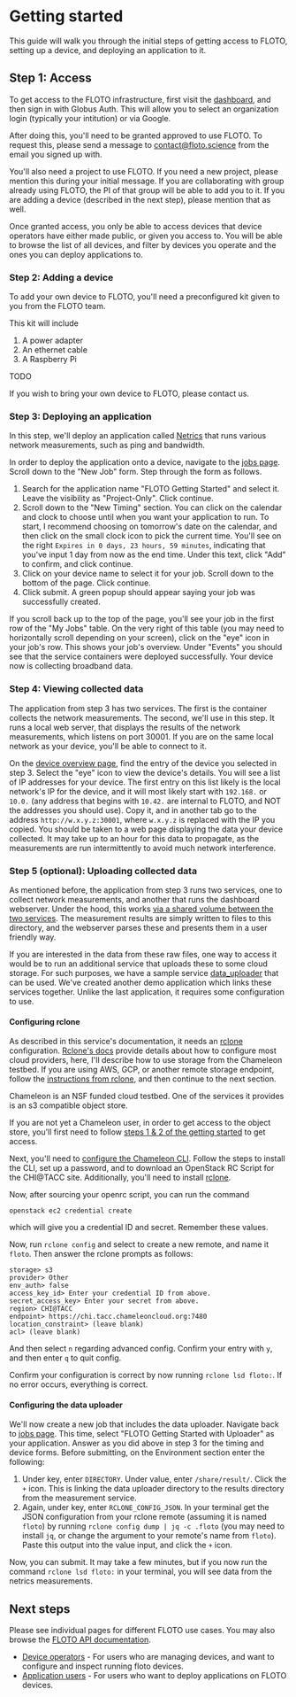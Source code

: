 # Getting started

This guide will walk you through the initial steps of getting access to FLOTO, setting up a device, and deploying an application to it.

## Step 1: Access

To get access to the FLOTO infrastructure, first visit the [dashboard](https://portal.floto.science), and then sign in with Globus Auth. This will allow you to select an organization login (typically your intitution) or via Google. 

After doing this, you'll need to be granted approved to use FLOTO. To request this, please send a message to contact@floto.science from the email you signed up with. 

You'll also need a project to use FLOTO. If you need a new project, please mention this during your initial message. If you are collaborating with group already using FLOTO, the PI of that group will be able to add you to it. If you are adding a device (described in the next step), please mention that as well.

Once granted access, you only be able to access devices that device operators have either made public, or given you access to. You will be able to browse the list of all devices, and filter by devices you operate and the ones you can deploy applications to. 

### Step 2: Adding a device

To add your own device to FLOTO, you'll need a preconfigured kit given to you from the FLOTO team. 

This kit will include
1. A power adapter
2. An ethernet cable
3. A Raspberry Pi

TODO 

If you wish to bring your own device to FLOTO, please contact us.

### Step 3: Deploying an application

In this step, we'll deploy an application called [Netrics](https://github.com/internet-equity/netrics) that runs various network measurements, such as ping and bandwidth. 

In order to deploy the application onto a device, navigate to the [jobs page](http://localhost:8080/dashboard/jobs). Scroll down to the "New Job" form. Step through the form as follows.

1. Search for the application name "FLOTO Getting Started" and select it. Leave the visibility as "Project-Only". Click continue.
2. Scroll down to the "New Timing" section. You can click on the calendar and clock to choose until when you want your application to run. To start, I recommend choosing on tomorrow's date on the calendar, and then click on the small clock icon to pick the current time. You'll see on the right `Expires in 0 days, 23 hours, 59 minutes`, indicating that you've input 1 day from now as the end time. Under this text, click "Add" to confirm, and click continue.
3. Click on your device name to select it for your job. Scroll down to the bottom of the page. Click continue.
4. Click submit. A green popup should appear saying your job was successfully created.

If you scroll back up to the top of the page, you'll see your job in the first row of the "My Jobs" table. On the very right of this table (you may need to horizontally scroll depending on your screen), click on the "eye" icon in your job's row. This shows your job's overview. Under "Events" you should see that the service containers were deployed successfully. Your device now is collecting broadband data.

### Step 4: Viewing collected data

The application from step 3 has two services. The first is the container collects the network measurements. The second, we'll use in this step. It runs a local web server, that displays the results of the network measurements, which listens on port 30001. If you are on the same local network as your device, you'll be able to connect to it.

On the [device overview page](https://portal.floto.science/dashboard/devices), find the entry of the device you selected in step 3. Select the "eye" icon to view the device's details. You will see a list of IP addresses for your device. The first entry on this list likely is the local network's IP for the device, and it will most likely start with `192.168.` or `10.0.` (any address that begins with `10.42.` are internal to FLOTO, and NOT the addresses you should use). Copy it, and in another tab go to the address `http://w.x.y.z:30001`, where `w.x.y.z` is replaced with the IP you copied. You should be taken to a web page displaying the data your device collected. It may take up to an hour for this data to propagate, as the measurements are run intermittently to avoid much network interference.

### Step 5 (optional): Uploading collected data

As mentioned before, the application from step 3 runs two services, one to collect network measurements, and another that runs the dashboard webserver. Under the hood, this works [via a shared volume between the two services](https://github.com/UChicago-FLOTO/docs/blob/master/user/application_user.md#create-an-application). The measurement results are simply written to files to this directory, and the webserver parses these and presents them in a user friendly way. 

If you are interested in the data from these raw files, one way to access it would be to run an additional service that uploads these to some cloud storage. For such purposes, we have a sample service [data_uploader](https://github.com/UChicago-FLOTO/data_uploader/blob/main/README.md#data-uploader) that can be used. We've created another demo application which links these services together. Unlike the last application, it requires some configuration to use.

#### Configuring rclone

As described in this service's documentation, it needs an [rclone](https://rclone.org/) configuration. [Rclone's docs](https://rclone.org/docs/#configure) provide details about how to configure most cloud providers, here, I'll describe how to use storage from the Chameleon testbed. If you are using AWS, GCP, or another remote storage endpoint, follow the [instructions from rclone](https://rclone.org/docs/#configure), and then continue to the next section.


Chameleon is an NSF funded cloud testbed. One of the services it provides is an s3 compatible object store. 

If you are not yet a Chameleon user, in order to get access to the object store, you'll first need to follow [steps 1 & 2 of the getting started](https://chameleoncloud.readthedocs.io/en/latest/getting-started/index.html#getting-started) to get access. 

Next, you'll need to [configure the Chameleon CLI](https://chameleoncloud.readthedocs.io/en/latest/technical/cli.html#command-line-interface-cli). Follow the steps to install the CLI, set up a password, and to download an OpenStack RC Script for the CHI@TACC site. Additionally, you'll need to install [rclone](https://rclone.org/).

Now, after sourcing your openrc script, you can run the command

```
openstack ec2 credential create
```

which will give you a credential ID and secret. Remember these values.

Now, run `rclone config` and select to create a new remote, and name it `floto`. Then answer the rclone prompts as follows:
```
storage> s3
provider> Other
env_auth> false
access_key_id> Enter your credential ID from above.
secret_access_key> Enter your secret from above.
region> CHI@TACC
endpoint> https://chi.tacc.chameleoncloud.org:7480
location_constraint> (leave blank)
acl> (leave blank)
```
And then select `n` regarding advanced config. Confirm your entry with `y`, and then enter `q` to quit config.

Confirm your configuration is correct by now running `rclone lsd floto:`. If no error occurs, everything is correct.

#### Configuring the data uploader

We'll now create a new job that includes the data uploader. Navigate back to [jobs page](http://localhost:8080/dashboard/jobs). This time, select "FLOTO Getting Started with Uploader" as your application. Answer as you did above in step 3 for the timing and device forms. Before submitting, on the Environment section enter the following:

1. Under key, enter `DIRECTORY`. Under value, enter `/share/result/`. Click the `+` icon. This is linking the data uploader directory to the results directory from the measurement service.
2. Again, under key, enter `RCLONE_CONFIG_JSON`. In your terminal get the JSON configuration from your rclone remote (assuming it is named `floto`) by running `rclone config dump | jq -c .floto` (you may need to install `jq`, or change the argument to your remote's name from `floto`). Paste this output into the value input, and click the `+` icon.

Now, you can submit. It may take a few minutes, but if you now run the command `rclone lsd floto:` in your terminal, you will see data from the netrics measurements. 

## Next steps

Please see individual pages for different FLOTO use cases. 
You may also browse the 
[FLOTO API documentation](https://portal.floto.science/api/schema/swagger-ui/).

* [Device operators](device_operator.md) - For users who are managing devices, and want to configure and inspect running floto devices.
* [Application users](application_user.md) - For users who want to deploy applications on FLOTO devices.